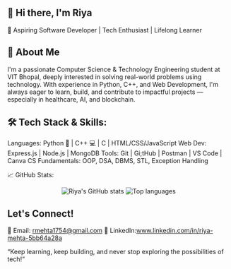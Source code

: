 ## 👋 Hi there, I'm Riya 
🌟 Aspiring Software Developer | Tech Enthusiast | Lifelong Learner

## 🚀 About Me
I'm a passionate Computer Science & Technology Engineering student at VIT Bhopal, deeply interested in solving real-world problems using technology. With experience in Python, C++, and Web Development, I'm always eager to learn, build, and contribute to impactful projects — especially in healthcare, AI, and blockchain.

## 🛠️ Tech Stack & Skills:

Languages: Python 🐍 | C++ 💻 | C | HTML/CSS/JavaScript
Web Dev: Express.js | Node.js | MongoDB 
Tools: Git | Gi;tHub | Postman | VS Code | Canva
CS Fundamentals: OOP, DSA, DBMS, STL, Exception Handling

📈 GitHub Stats:
<p align="center"> <img src="https://github-readme-stats.vercel.app/api?username=yourusername&show_icons=true&theme=radical" alt="Riya's GitHub stats" /> <img src="https://github-readme-stats.vercel.app/api/top-langs/?username=yourusername&layout=compact&theme=radical" alt="Top languages" /> </p>

##  Let's Connect!
📧 Email: rmehta1754@gmail.com 
💼 LinkedIn:www.linkedin.com/in/riya-mehta-5bb64a28a

“Keep learning, keep building, and never stop exploring the possibilities of tech!”
